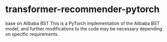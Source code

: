 # transformer-recommender-pytorch
base on Alibaba BST
This is a PyTorch implementation of the Alibaba BST model, and further modifications to the code may be necessary depending on specific requirements.
